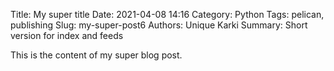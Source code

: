 Title: My super title
Date: 2021-04-08 14:16
Category: Python
Tags: pelican, publishing
Slug: my-super-post6
Authors: Unique Karki
Summary: Short version for index and feeds

This is the content of my super blog post.
